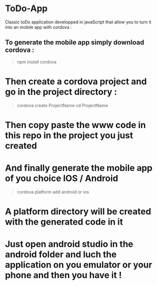 # ToDo-App

Classic toDo application developped in javaScript that allow you to turn it into an mobile app with cordova :

## To generate the mobile app simply download cordova :

> npm install cordova

# Then create a cordova project and go in the project directory :

> cordova create ProjectName
> cd ProjectName

# Then copy paste the www code in this repo in the project you just created 
# And finally generate the mobile app of you choice IOS / Android

> cordova platform add android or ios

# A platform directory will be created with the generated code in it 

# Just open android studio in the android folder and luch the application on you emulator or your phone and then you have it !


